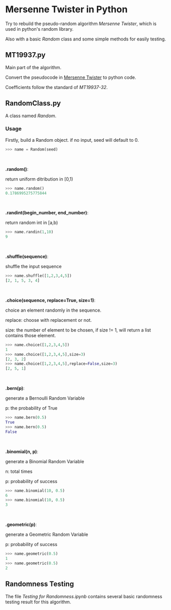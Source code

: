 # Mersenne Twister in Python 

Try to rebuild the pseudo-random algorithm *Mersenne Twister*, which is used in python's random library. 

Also with a basic *Random* class and some simple methods for easily testing.

## MT19937.py 

Main part of the algorithm.

Convert the pseudocode in [Mersenne Twister](https://en.wikipedia.org/wiki/Mersenne_Twister) to python code.

Coefficients follow the standard of *MT19937-32*.

## RandomClass.py 

A class named *Random*.

### Usage
Firstly, build a Random object. if no input, seed will default to 0.
``` python
>>> name = Random(seed)
```

&nbsp;

**.random()**:

return uniform ditribution in [0,1)
``` python
>>> name.random()
0.1786995275775844
```

&nbsp;

**.randint(begin_number, end_number)**:

return random int in [a,b)
``` python
>>> name.randin(1,10)
9
```

&nbsp;

**.shuffle(sequence)**:

shuffle the input sequence
``` python
>>> name.shuffle([1,2,3,4,5])
[2, 1, 5, 3, 4]
```

&nbsp;

**.choice(sequence, replace=True, size=1)**:

choice an element randomly in the sequence.

replace: choose with replacement or not.

size: the number of element to be chosen, if size != 1, will return a list contains those element.
``` python
>>> name.choice([1,2,3,4,5])
1
>>> name.choice([1,2,3,4,5],size=3)
[2, 3, 2]
>>> name.choice([1,2,3,4,5],replace=False,size=3)
[2, 5, 1]
```

&nbsp;

**.bern(p)**:

generate a Bernoulli Random Variable

p: the probability of True

```python
>>> name.bern(0.5)
True
>>> name.bern(0.5)
False
```

&nbsp;

**.binomial(n, p)**:

generate a Binomial Random Variable

n: total times

p: probability of success
```python
>>> name.binomial(10, 0.5)
6
>>> name.binomial(10, 0.5)
3
```


&nbsp;

**.geometric(p)**:

generate a Geometric Random Variable
            
p: probability of success
```python
>>> name.geometric(0.5)
1
>>> name.geometric(0.5)
2
```


## Randomness Testing

The file *Testing for Randomness.ipynb* contains several basic randomness testing result for this algorithm.

